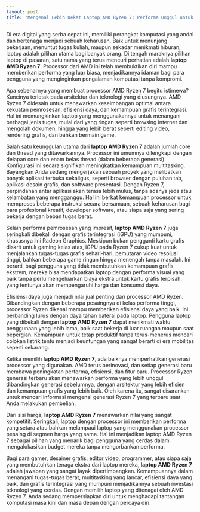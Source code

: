 ```yaml
---
layout: post
title: "Mengenal Lebih Dekat Laptop AMD Ryzen 7: Performa Unggul untuk Produktivitas dan Hiburan"
---
```


Di era digital yang serba cepat ini, memiliki perangkat komputasi yang andal dan bertenaga menjadi sebuah keharusan. Baik untuk menunjang pekerjaan, menuntut tugas kuliah, maupun sekadar menikmati hiburan, laptop adalah pilihan utama bagi banyak orang. Di tengah maraknya pilihan laptop di pasaran, satu nama yang terus mencuri perhatian adalah **laptop AMD Ryzen 7**. Processor dari AMD ini telah membuktikan diri mampu memberikan performa yang luar biasa, menjadikannya idaman bagi para pengguna yang menginginkan pengalaman komputasi tanpa kompromi.

Apa sebenarnya yang membuat processor AMD Ryzen 7 begitu istimewa? Kuncinya terletak pada arsitektur dan teknologi yang diusungnya. AMD Ryzen 7 didesain untuk menawarkan keseimbangan optimal antara kekuatan pemrosesan, efisiensi daya, dan kemampuan grafis terintegrasi. Hal ini memungkinkan laptop yang menggunakannya untuk menangani berbagai jenis tugas, mulai dari yang ringan seperti browsing internet dan mengolah dokumen, hingga yang lebih berat seperti editing video, rendering grafis, dan bahkan bermain game.

Salah satu keunggulan utama dari **laptop AMD Ryzen 7** adalah jumlah core dan thread yang ditawarkannya. Processor ini umumnya dilengkapi dengan delapan core dan enam belas thread (dalam beberapa generasi). Konfigurasi ini secara signifikan meningkatkan kemampuan multitasking. Bayangkan Anda sedang mengerjakan sebuah proyek yang melibatkan banyak aplikasi terbuka sekaligus, seperti browser dengan puluhan tab, aplikasi desain grafis, dan software presentasi. Dengan Ryzen 7, perpindahan antar aplikasi akan terasa lebih mulus, tanpa adanya jeda atau kelambatan yang mengganggu. Hal ini berkat kemampuan processor untuk memproses beberapa instruksi secara bersamaan, sebuah keharusan bagi para profesional kreatif, developer software, atau siapa saja yang sering bekerja dengan beban tugas berat.

Selain performa pemrosesan yang impresif, **laptop AMD Ryzen 7** juga seringkali dibekali dengan grafis terintegrasi (iGPU) yang mumpuni, khususnya lini Radeon Graphics. Meskipun bukan pengganti kartu grafis diskrit untuk gaming kelas atas, iGPU pada Ryzen 7 cukup kuat untuk menjalankan tugas-tugas grafis sehari-hari, pemutaran video resolusi tinggi, bahkan beberapa game ringan hingga menengah tanpa masalah. Ini berarti, bagi pengguna yang tidak membutuhkan kemampuan grafis ekstrem, mereka bisa mendapatkan laptop dengan performa visual yang baik tanpa perlu mengeluarkan biaya ekstra untuk kartu grafis terpisah, yang tentunya akan mempengaruhi harga dan konsumsi daya.

Efisiensi daya juga menjadi nilai jual penting dari processor AMD Ryzen. Dibandingkan dengan beberapa pesaingnya di kelas performa tinggi, processor Ryzen dikenal mampu memberikan efisiensi daya yang baik. Ini berbanding lurus dengan daya tahan baterai pada laptop. Pengguna laptop yang dibekali dengan **laptop AMD Ryzen 7** dapat menikmati waktu penggunaan yang lebih lama, baik saat bekerja di luar ruangan maupun saat bepergian. Kemampuan untuk tetap produktif tanpa terus-menerus mencari colokan listrik tentu menjadi keuntungan yang sangat berarti di era mobilitas seperti sekarang.

Ketika memilih **laptop AMD Ryzen 7**, ada baiknya memperhatikan generasi processor yang digunakan. AMD terus berinovasi, dan setiap generasi baru membawa peningkatan performa, efisiensi, dan fitur baru. Processor Ryzen generasi terbaru akan menawarkan performa yang lebih unggul dibandingkan generasi sebelumnya, dengan arsitektur yang lebih efisien dan kemampuan grafis yang lebih baik. Oleh karena itu, sangat disarankan untuk mencari informasi mengenai generasi Ryzen 7 yang terbaru saat Anda melakukan pembelian.

Dari sisi harga, **laptop AMD Ryzen 7** menawarkan nilai yang sangat kompetitif. Seringkali, laptop dengan processor ini memberikan performa yang setara atau bahkan melampaui laptop yang menggunakan processor pesaing di segmen harga yang sama. Hal ini menjadikan laptop AMD Ryzen 7 sebagai pilihan yang menarik bagi pengguna yang cerdas dalam mengalokasikan budget mereka tanpa mengorbankan performa.

Bagi para gamer, desainer grafis, editor video, programmer, atau siapa saja yang membutuhkan tenaga ekstra dari laptop mereka, **laptop AMD Ryzen 7** adalah jawaban yang sangat layak dipertimbangkan. Kemampuannya dalam menangani tugas-tugas berat, multitasking yang lancar, efisiensi daya yang baik, dan grafis terintegrasi yang mumpuni menjadikannya sebuah investasi teknologi yang cerdas. Dengan memilih laptop yang ditenagai oleh AMD Ryzen 7, Anda sedang mempersiapkan diri untuk menghadapi tantangan komputasi masa kini dan masa depan dengan percaya diri.
